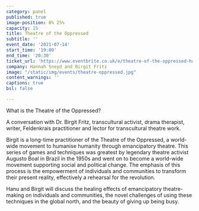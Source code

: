 ```yaml
---
category: panel
published: true
image-position: 0% 25%
capacity: 15
title: Theatre of the Oppressed
subtitle: ''
event_date: '2021-07-14'
start_time: '19:00'
end_time: '20:30'
ticket_url: 'https://www.eventbrite.co.uk/e/theatre-of-the-oppressed-hannah-sneyd-and-birgit-fritz-tickets-162303374763'
company: Hannah Sneyd and Birgit Fritz
image: "/static/img/events/theatre-oppressed.jpg"
content_warnings: ''
captions: true
bsl: false

---
```

What is the Theatre of the Oppressed?


A conversation with Dr. Birgit Fritz, transcultural activist, drama therapist, writer, Feldenkrais practitioner and lector for transcultural theatre work.
 

Birgit is a long-time practitioner of the Theatre of the Oppressed, a world-wide movement to humanise humanity through emancipatory theatre. This series of games and techniques was greatest by legendary theatre activist Augusto Boal in Brazil in the 1950s and went on to become a world-wide movement supporting social and political change. The emphasis of this process is the empowerment of individuals and communities to transform their present reality, effectively a rehearsal for the revolution.
 

Hanu and Birgit will discuss the healing effects of emancipatory theatre-making on individuals and communities, the novel challenges of using these techniques in the global north, and the beauty of giving up being busy. 